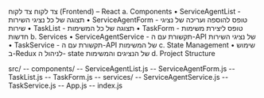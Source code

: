 צד לקוח צד לקוח  (Frontend) – React
a.	Components
•	ServiceAgentList  - תצוגה של כל נציגי השירות
•	ServiceAgentForm  - טופס להוספה ועריכה של נציגי שירות
•	TaskList  - תצוגה של כל המשימות
•	TaskForm  - טופס ליצירת משימות חדשות
b.	Services
•	ServiceAgentService  - תקשורת עם ה-API של נציגי השירות
•	TaskService  - תקשורת עם ה-API של המשימות
c.	State Management 
•	שימוש ב-Redux לניהול ה- state של הנציגים והמשימות
d.	Project Structure

src/ 
-- components/ 
-- ServiceAgentList.js 
-- ServiceAgentForm.js 
-- TaskList.js 
-- TaskForm.js 
-- services/ 
-- ServiceAgentService.js 
-- TaskService.js 
-- App.js 
-- index.js
